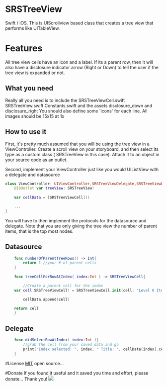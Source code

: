 SRSTreeView
========
Swift / iOS.  This is UIScrollview based class that creates a tree view that performs like UITableView.

Features
========
All tree view cells have an icon and a label.  If its a parent row, then it will also have a disclosure indicator arrow (Right or Down) to tell the user if the tree view is expanded or not.

What you need
---
Really all you need is to include the 
SRSTreeViewCell.swift
SRSTreeView.swift
Constants.swift
and the assets disclosure_down and disclosure_right
You should also define some 'icons' for each line.
All images should be 15x15 at 1x


How to use it
--- 
First, it's pretty much assumed that you will be using the tree view in a ViewController.
Create a scroll view on your storyboard, and then select its type as a custom class ( SRSTreeView in this case).  Attach it to an object in your source code as an outlet.

Second, implement your ViewController just like you would UIListView with a delegate and datasource

```swift
class ViewController: UIViewController,SRSTreeViewDelegate,SRSTreeViewDataSource {
    @IBOutlet var treeView: SRSTreeView!
    
    var cellData = [SRSTreeViewCell]()

    ...
}

```

You will have to then implement the protocols for the datasource and delegate.
Note that you are only giving the tree view the number of parent items, that is the top most nodes.

## Datasource

```swift
    func numberOfParentTreeRows() -> Int{
        return 1 //your # of parent cells
    }
    
    func treeCellForRowAtIndex( index:Int ) -> SRSTreeViewCell{

    	//Create a parent cell for the index
	var cell:SRSTreeViewCell! = SRSTreeViewCell.init(cell: "Level 0 Item 0",  icon: "icon_0")

        cellData.append(cell)

	return cell
    }

```

## Delegate

```swift
    func didSelectRowAtIndex( index:Int ){
        //grab the cell from your saved data and go
        print("Index selected: ", index, " Title: ", cellData[index].cellTitle!)
    }
```



#License
[MIT](http://choosealicense.com/licenses/mit/) open source... 

#Donate
If you found it useful and it saved you time and effort, please donate...  Thank you!
[![](https://www.paypalobjects.com/en_US/i/btn/btn_donateCC_LG.gif)](https://www.paypal.me/SStahurski)
